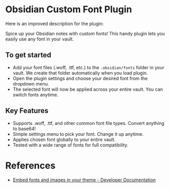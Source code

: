 # Obsidian Custom Font Plugin

Here is an improved description for the plugin:

Spice up your Obsidian notes with custom fonts! This handy plugin lets you easily use any font in your vault.

## To get started

- Add your font files (.woff, .ttf, etc.) to the `.obsidian/fonts` folder in your vault. We create that folder automatically when you load plugin.
- Open the plugin settings and choose your desired font from the dropdown menu.
- The selected font will now be applied across your entire vault. You can switch fonts anytime.

## Key Features

- Supports .woff, .ttf, and other common font file types. Convert anything to base64!
- Simple settings menu to pick your font. Change it up anytime.
- Applies chosen font globally to your entire vault.
- Tested with a wide range of fonts for full compatibility.

# References

- [Embed fonts and images in your theme - Developer Documentation](https://docs.obsidian.md/Themes/App+themes/Embed+fonts+and+images+in+your+theme)

